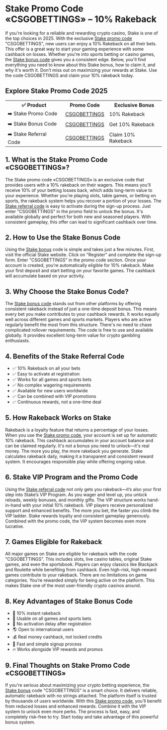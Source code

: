 <h1>Stake Promo Code «CSGOBETTINGS» – 10% Rakeback</h1>
If you're looking for a reliable and rewarding crypto casino, Stake is one of the top choices in 2025. With the exclusive <a href="https://stake.bet/?c=csgobettings">Stake promo code</a> "CSGOBETTINGS", new users can enjoy a 10% Rakeback on all their bets. This offer is a great way to start your gaming experience with some cashback on losses. Whether you're into sports betting or casino games, the <a href="https://stake.bet/?c=csgobettings">Stake bonus code</a> gives you a consistent edge. Below, you'll find everything you need to know about this Stake bonus, how to claim it, and why it's worth it. Don’t miss out on maximizing your rewards at Stake. Use the code CSGOBETTINGS and claim your 10% rakeback today.

<h2>Explore Stake Promo Code 2025</h2> <table> <tr> <th>✅ Product</th> <th>Promo Code</th> <th>Exclusive Bonus</th> </tr> <tr> <td>➡️ Stake Promo Code</td> <td><a href="https://stake.bet/?c=csgobettings">CSGOBETTINGS</a></td> <td>10% Rakeback</td> </tr> <tr> <td>➡️ Stake Bonus Code</td> <td><a href="https://stake.bet/?c=csgobettings">CSGOBETTINGS</a></td> <td>Get 10% Rakeback</td> </tr> <tr> <td>➡️ Stake Referral Code</td> <td><a href="https://stake.bet/?c=csgobettings">CSGOBETTINGS</a></td> <td>Claim 10% Rakeback</td> </tr> </table> <h2>1. What is the Stake Promo Code «CSGOBETTINGS»?</h2> <p>The Stake promo code «CSGOBETTINGS» is an exclusive code that provides users with a 10% rakeback on their wagers. This means you'll receive 10% of your betting losses back, which adds long-term value to your experience. Whether you're playing slots, table games, or betting on sports, the rakeback system helps you recover a portion of your losses. The <a href="https://stake.bet/?c=csgobettings">Stake referral code</a> is easy to activate during the sign-up process. Just enter "CSGOBETTINGS" in the promo field to unlock the bonus. It's available globally and perfect for both new and seasoned players. With consistent gameplay, this offer can lead to significant cashback over time.</p> <h2>2. How to Use the Stake Bonus Code</h2> <p>Using the <a href="https://stake.bet/?c=csgobettings">Stake bonus</a> code is simple and takes just a few minutes. First, visit the official Stake website. Click on "Register" and complete the sign-up form. Enter "CSGOBETTINGS" in the promo code section. Once your account is created, you’re automatically eligible for 10% rakeback. Make your first deposit and start betting on your favorite games. The cashback will accumulate based on your activity.</p> <h2>3. Why Choose the Stake Bonus Code?</h2> <p>The <a href="https://stake.bet/?c=csgobettings">Stake bonus code</a> stands out from other platforms by offering consistent rakeback instead of just a one-time deposit bonus. This means every bet you make contributes to your cashback rewards. It works equally well across different games and sports markets. Players who are active regularly benefit the most from this structure. There's no need to chase complicated rollover requirements. The code is free to use and available globally. It provides excellent long-term value for crypto gambling enthusiasts.</p> <h2>4. Benefits of the Stake Referral Code</h2> <ul> <li>✅ 10% Rakeback on all your bets</li> <li>✅ Easy to activate at registration</li> <li>✅ Works for all games and sports bets</li> <li>✅ No complex wagering requirements</li> <li>✅ Available for new users worldwide</li> <li>✅ Can be combined with VIP promotions</li> <li>✅ Continuous rewards, not a one-time deal</li> </ul> <h2>5. How Rakeback Works on Stake</h2> <p>Rakeback is a loyalty feature that returns a percentage of your losses. When you use the <a href="https://stake.bet/?c=csgobettings">Stake promo code</a>, your account is set up for automatic 10% rakeback. This cashback accumulates in your account balance and can be claimed regularly. It's not a bonus you need to unlock—it's real money. The more you play, the more rakeback you generate. Stake calculates rakeback daily, making it a transparent and consistent reward system. It encourages responsible play while offering ongoing value.</p> <h2>6. Stake VIP Program and the Promo Code</h2> <p>Using the <a href="https://stake.bet/?c=csgobettings">Stake referral code</a> not only gets you rakeback—it’s also your first step into Stake’s VIP Program. As you wager and level up, you unlock reloads, weekly bonuses, and monthly gifts. The VIP structure works hand-in-hand with your initial 10% rakeback. VIP players receive personalized support and enhanced benefits. The more you bet, the faster you climb the VIP ladder. Stake rewards loyalty and consistent gameplay generously. Combined with the promo code, the VIP system becomes even more lucrative.</p> <h2>7. Games Eligible for Rakeback</h2> <p>All major games on Stake are eligible for rakeback with the code "CSGOBETTINGS". This includes slots, live casino tables, original Stake games, and even the sportsbook. Players can enjoy classics like Blackjack and Roulette while benefiting from cashback. Even high-risk, high-reward games contribute to your rakeback. There are no limitations on game categories. You’re rewarded simply for being active on the platform. This makes Stake one of the most user-friendly crypto casinos around.</p> <h2>8. Key Advantages of Stake Bonus Code</h2> <ul> <li>🎁 10% instant rakeback</li> <li>🎲 Usable on all games and sports bets</li> <li>📩 No activation delay after registration</li> <li>🌎 Open to international users</li> <li>💰 Real money cashback, not locked credits</li> <li>🚀 Fast and simple signup process</li> <li>🔥 Works alongside VIP rewards and promos</li> </ul> <h2>9. Final Thoughts on Stake Promo Code «CSGOBETTINGS»</h2> <p>If you're serious about maximizing your crypto betting experience, the <a href="https://stake.bet/?c=csgobettings">Stake bonus</a> code "CSGOBETTINGS" is a smart choice. It delivers reliable, automatic rakeback with no strings attached. The platform itself is trusted by thousands of users worldwide. With this <a href="https://stake.bet/?c=csgobettings">Stake promo code</a>, you’ll benefit from reduced losses and enhanced rewards. Combine it with the VIP system to unlock even more perks. The process is fast, easy, and completely risk-free to try. Start today and take advantage of this powerful bonus system.</p>
